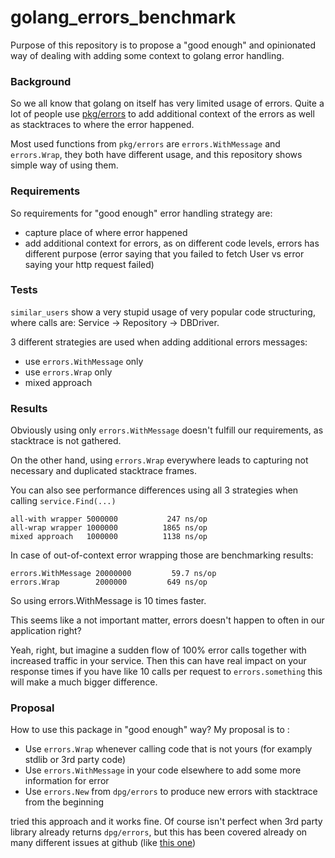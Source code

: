 # golang_errors_benchmark

Purpose of this repository is to propose a "good enough" and opinionated way of dealing with adding some context to golang error handling.

### Background
So we all know that golang on itself has very limited usage of errors. Quite a lot of people use [pkg/errors](https://github.com/pkg/errors) to add additional context of the errors as well as stacktraces to where the error happened.


Most used functions from `pkg/errors` are `errors.WithMessage` and `errors.Wrap`, they both have different usage, and this repository shows simple way of using them.

### Requirements

So requirements for "good enough" error handling strategy are:

* capture place of where error happened
* add additional context for errors, as on different code levels, errors has different purpose (error saying that you failed to fetch User vs error saying your http request failed)

### Tests
`similar_users` show a very stupid usage of very popular code structuring, where calls are: Service -> Repository -> DBDriver.

3 different strategies are used when adding additional errors messages:

* use `errors.WithMessage` only
* use `errors.Wrap` only
* mixed approach

### Results

Obviously using only `errors.WithMessage` doesn't fulfill our requirements, as stacktrace is not gathered.

On the other hand, using `errors.Wrap` everywhere leads to capturing not necessary and duplicated stacktrace frames.

You can also see performance differences using all 3 strategies when calling `service.Find(...)`


```
all-with wrapper 5000000	       247 ns/op
all-wrap wrapper 1000000	      1865 ns/op
mixed approach   1000000	      1138 ns/op
```

In case of out-of-context error wrapping those are benchmarking results:

```
errors.WithMessage 20000000	        59.7 ns/op
errors.Wrap        2000000	       649 ns/op
```

So using errors.WithMessage is 10 times faster.

This seems like a not important matter, errors doesn't happen to often in our application right?

Yeah, right, but imagine a sudden flow of 100% error calls together with increased traffic in your service. Then this can have real impact on your response times if you have like 10 calls per request to `errors.something` this will make a much bigger difference.

### Proposal

How to use this package in "good enough" way? 
My proposal is to :

* Use `errors.Wrap` whenever calling code that is not yours (for examply stdlib or 3rd party code)
* Use `errors.WithMessage` in your code elsewhere to add some more information for error
* Use `errors.New` from `dpg/errors` to produce new errors with stacktrace from the beginning

tried this approach and it works fine. Of course isn't perfect when 3rd party library already returns `dpg/errors`, but this has been covered already on many different issues at github (like [this one](https://github.com/pkg/errors/issues/144#issuecomment-354554983))